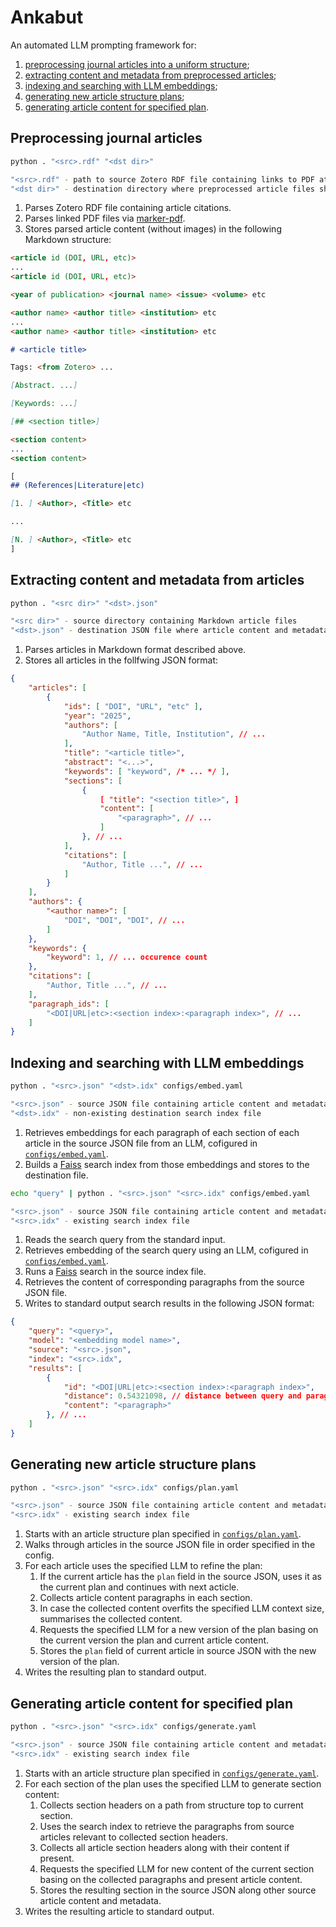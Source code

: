 # Ankabut

An automated LLM prompting framework for:
1. [preprocessing journal articles into a uniform structure](#preprocessing-journal-articles);
2. [extracting content and metadata from preprocessed articles](#extracting-content-and-metadata-from-articles);
3. [indexing and searching with LLM embeddings](#indexing-and-searching-with-llm-embeddings);
4. [generating new article structure plans](#generating-new-article-structure-plans);
5. [generating article content for specified plan](#generating-article-content-for-specified-plan).

## Preprocessing journal articles

```bash
python . "<src>.rdf" "<dst dir>"

"<src>.rdf" - path to source Zotero RDF file containing links to PDF attachments
"<dst dir>" - destination directory where preprocessed article files shall be stored
```

1. Parses Zotero RDF file containing article citations.
2. Parses linked PDF files via [marker-pdf](https://github.com/VikParuchuri/marker).
3. Stores parsed article content (without images) in the following Markdown structure:

```Markdown
<article id (DOI, URL, etc)>
...
<article id (DOI, URL, etc)>

<year of publication> <journal name> <issue> <volume> etc

<author name> <author title> <institution> etc
...
<author name> <author title> <institution> etc

# <article title>

Tags: <from Zotero> ...

[Abstract. ...]

[Keywords: ...]

[## <section title>]

<section content>
...
<section content>

[
## (References|Literature|etc)

[1. ] <Author>, <Title> etc

...

[N. ] <Author>, <Title> etc
]
```

## Extracting content and metadata from articles

```bash
python . "<src dir>" "<dst>.json"

"<src dir>" - source directory containing Markdown article files
"<dst>.json" - destination JSON file where article content and metadata shall be stored
```

1. Parses articles in Markdown format described above.
2. Stores all articles in the follfwing JSON format:

```JSON
{
    "articles": [
        {
            "ids": [ "DOI", "URL", "etc" ],
            "year": "2025",
            "authors": [
                "Author Name, Title, Institution", // ...
            ],
            "title": "<article title>",
            "abstract": "<...>",
            "keywords": [ "keyword", /* ... */ ],
            "sections": [
                {
                    [ "title": "<section title>", ]
                    "content": [
                        "<paragraph>", // ...
                    ]
                }, // ...
            ],
            "citations": [
                "Author, Title ...", // ...
            ]
        }
    ],
    "authors": {
        "<author name>": [
            "DOI", "DOI", "DOI", // ...
        ]
    },
    "keywords": {
        "keyword": 1, // ... occurence count
    },
    "citations": [
        "Author, Title ...", // ...
    ],
    "paragraph_ids": [
        "<DOI|URL|etc>:<section index>:<paragraph index>", // ...
    ]
}
```

## Indexing and searching with LLM embeddings

```bash
python . "<src>.json" "<dst>.idx" configs/embed.yaml

"<src>.json" - source JSON file containing article content and metadata
"<dst>.idx" - non-existing destination search index file
```

1. Retrieves embeddings for each paragraph of each section of each article in the source JSON file from an LLM, cofigured in [`configs/embed.yaml`](configs/embed.yaml).
2. Builds a [Faiss](https://github.com/facebookresearch/faiss) search index from those embeddings and stores to the destination file.

```bash
echo "query" | python . "<src>.json" "<src>.idx" configs/embed.yaml

"<src>.json" - source JSON file containing article content and metadata
"<src>.idx" - existing search index file
```

1. Reads the search query from the standard input.
2. Retrieves embedding of the search query using an LLM, cofigured in [`configs/embed.yaml`](configs/embed.yaml).
3. Runs a [Faiss](https://github.com/facebookresearch/faiss) search in the source index file.
4. Retrieves the content of corresponding paragraphs from the source JSON file.
5. Writes to standard output search results in the following JSON format:

```JSON
{
    "query": "<query>",
    "model": "<embedding model name>",
    "source": "<src>.json",
    "index": "<src>.idx",
    "results": [
        {
            "id": "<DOI|URL|etc>:<section index>:<paragraph index>",
            "distance": 0.54321098, // distance between query and paragraph
            "content": "<paragraph>"
        }, // ...  
    ]
}
```

## Generating new article structure plans

```bash
python . "<src>.json" "<src>.idx" configs/plan.yaml

"<src>.json" - source JSON file containing article content and metadata
"<src>.idx" - existing search index file
```

1. Starts with an article structure plan specified in [`configs/plan.yaml`](configs/plan.yaml).
2. Walks through articles in the source JSON file in order specified in the config.
3. For each article uses the specified LLM to refine the plan:
    1. If the current article has the `plan` field in the source JSON, uses it as the current plan and continues with next acticle.
    2. Collects article content paragraphs in each section.
    3. In case the collected content overfits the specified LLM context size,  summarises the collected content.
    4. Requests the specified LLM for a new version of the plan basing on the current version the plan and current article content.
    5. Stores the `plan` field of current article in source JSON with the new version of the plan.
4. Writes the resulting plan to standard output.

## Generating article content for specified plan

```bash
python . "<src>.json" "<src>.idx" configs/generate.yaml

"<src>.json" - source JSON file containing article content and metadata
"<src>.idx" - existing search index file
```

1. Starts with an article structure plan specified in [`configs/generate.yaml`](configs/generate.yaml).
2. For each section of the plan uses the specified LLM to generate section content:
    1. Collects section headers on a path from structure top to current section.
    2. Uses the search index to retrieve the paragraphs from source articles relevant to collected section headers.
    3. Collects all article section headers along with their content if present.
    4. Requests the specified LLM for new content of the current section basing on the collected paragraphs and present article content.
    5. Stores the resulting section in the source JSON along other source article content and metadata.
3. Writes the resulting article to standard output.
